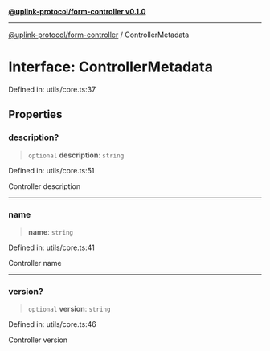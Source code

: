 [**@uplink-protocol/form-controller v0.1.0**](../README.md)

***

[@uplink-protocol/form-controller](../globals.md) / ControllerMetadata

# Interface: ControllerMetadata

Defined in: utils/core.ts:37

## Properties

### description?

> `optional` **description**: `string`

Defined in: utils/core.ts:51

Controller description

***

### name

> **name**: `string`

Defined in: utils/core.ts:41

Controller name

***

### version?

> `optional` **version**: `string`

Defined in: utils/core.ts:46

Controller version

